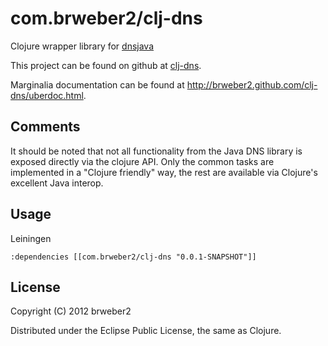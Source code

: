 # com.brweber2/clj-dns

Clojure wrapper library for [dnsjava](http://www.xbill.org/nsjava)

This project can be found on github at [clj-dns](https://github.com/brweber2/clj-dns).

Marginalia documentation can be found at <http://brweber2.github.com/clj-dns/uberdoc.html>.

## Comments

It should be noted that not all functionality from the Java DNS library is exposed directly via the clojure API. Only the common tasks are implemented in a "Clojure friendly" way, the rest are available via Clojure's excellent Java interop.

## Usage

Leiningen

    :dependencies [[com.brweber2/clj-dns "0.0.1-SNAPSHOT"]]

## License

Copyright (C) 2012 brweber2

Distributed under the Eclipse Public License, the same as Clojure.
